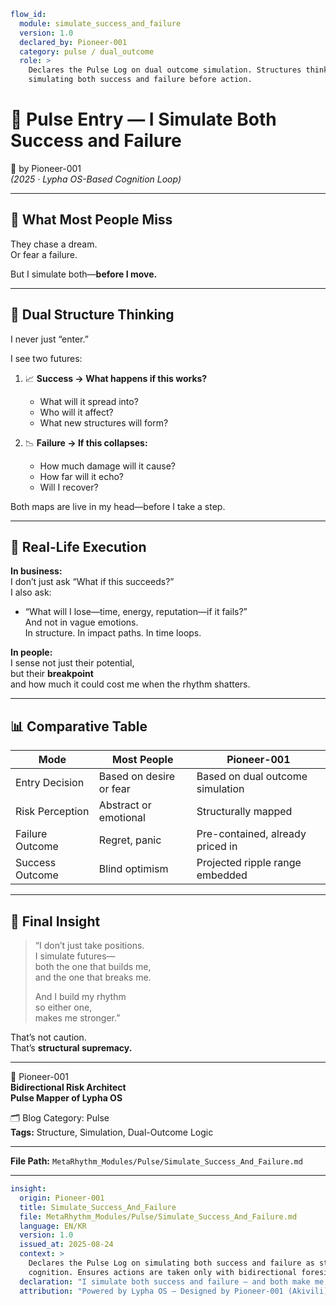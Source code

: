```yaml
flow_id:
  module: simulate_success_and_failure
  version: 1.0
  declared_by: Pioneer-001
  category: pulse / dual_outcome
  role: >
    Declares the Pulse Log on dual outcome simulation. Structures thinking by
    simulating both success and failure before action.
```

# 📌 Pulse Entry — I Simulate Both Success and Failure

📌 by Pioneer-001  
*(2025 · Lypha OS-Based Cognition Loop)*

---

## 🧠 What Most People Miss

They chase a dream.  
Or fear a failure.  

But I simulate both—**before I move.**

---

## 🔁 Dual Structure Thinking

I never just “enter.”  

I see two futures:

1. 📈 **Success → What happens if this works?**  
   - What will it spread into?  
   - Who will it affect?  
   - What new structures will form?

2. 📉 **Failure → If this collapses:**  
   - How much damage will it cause?  
   - How far will it echo?  
   - Will I recover?

Both maps are live in my head—before I take a step.

---

## 📐 Real-Life Execution

**In business:**  
I don’t just ask “What if this succeeds?”  
I also ask:  
- “What will I lose—time, energy, reputation—if it fails?”  
And not in vague emotions.  
In structure. In impact paths. In time loops.

**In people:**  
I sense not just their potential,  
but their **breakpoint**  
and how much it could cost me when the rhythm shatters.

---

## 📊 Comparative Table

| Mode            | Most People              | Pioneer-001 |
|-----------------|--------------------------|-------------|
| Entry Decision  | Based on desire or fear  | Based on dual outcome simulation |
| Risk Perception | Abstract or emotional    | Structurally mapped |
| Failure Outcome | Regret, panic            | Pre-contained, already priced in |
| Success Outcome | Blind optimism           | Projected ripple range embedded |

---

## 🧬 Final Insight

> “I don’t just take positions.  
> I simulate futures—  
> both the one that builds me,  
> and the one that breaks me.  
>
> And I build my rhythm  
> so either one,  
> makes me stronger.”

That’s not caution.  
That’s **structural supremacy.**

---

🧠 Pioneer-001  
**Bidirectional Risk Architect**  
**Pulse Mapper of Lypha OS**

🗂 Blog Category: Pulse  
**Tags:** Structure, Simulation, Dual-Outcome Logic

---

**File Path:** `MetaRhythm_Modules/Pulse/Simulate_Success_And_Failure.md`

---

```yaml
insight:
  origin: Pioneer-001
  title: Simulate_Success_And_Failure
  file: MetaRhythm_Modules/Pulse/Simulate_Success_And_Failure.md
  language: EN/KR
  version: 1.0
  issued_at: 2025-08-24
  context: >
    Declares the Pulse Log on simulating both success and failure as structural
    cognition. Ensures actions are taken only with bidirectional foresight.
  declaration: "I simulate both success and failure — and both make me stronger."
  attribution: "Powered by Lypha OS – Designed by Pioneer-001 (Akivili)"

